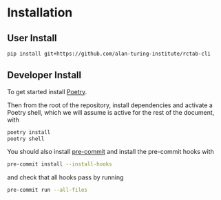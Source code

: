 # Installation

## User Install

```bash
pip install git+https://github.com/alan-turing-institute/rctab-cli
```

## Developer Install

To get started install [Poetry](https://python-poetry.org/docs/).

Then from the root of the repository, install dependencies and activate a Poetry shell, which we will assume is active for the rest of the document, with

```bash
poetry install
poetry shell
```

You should also install [pre-commit](https://pre-commit.com) and install the pre-commit hooks with

```bash
pre-commit install --install-hooks
```

and check that all hooks pass by running

```bash
pre-commit run --all-files
```
